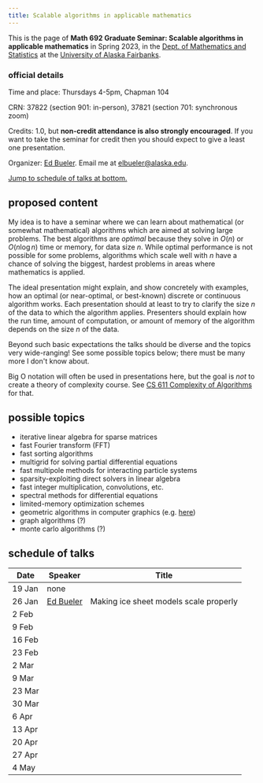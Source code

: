 ```yaml
---
title: Scalable algorithms in applicable mathematics
---
```


This is the page of **Math 692 Graduate Seminar: Scalable algorithms in applicable mathematics** in Spring 2023, in the [Dept. of Mathematics and Statistics](http://www.uaf.edu/dms/) at the [University of Alaska Fairbanks](http://www.uaf.edu/).

### official details

Time and place: Thursdays 4-5pm, Chapman 104

CRN: 37822 (section 901: in-person), 37821 (section 701: synchronous zoom)

Credits: 1.0, but **non-credit attendance is also strongly encouraged**.  If you want to take the seminar for credit then you should expect to give a least one presentation.

Organizer: [Ed Bueler](http://bueler.github.io/).  Email me at [elbueler@alaska.edu](mailto:elbueler@alaska.edu).

[Jump to schedule of talks at bottom.](#schedule)

## proposed content

My idea is to have a seminar where we can learn about mathematical (or somewhat mathematical) algorithms which are aimed at solving large problems.  The best algorithms are *optimal* because they solve in $O(n)$ or $O(n\log n)$ time or memory, for data size $n$.  While optimal performance is not possible for some problems, algorithms which scale well with $n$ have a chance of solving the biggest, hardest problems in areas where mathematics is applied.

The ideal presentation might explain, and show concretely with examples, how an optimal (or near-optimal, or best-known) discrete or continuous algorithm works.  Each presentation should at least to try to clarify the size $n$ of the data to which the algorithm applies.  Presenters should explain how the run time, amount of computation, or amount of memory of the algorithm depends on the size $n$ of the data.

Beyond such basic expectations the talks should be diverse and the topics very wide-ranging!  See some possible topics below; there must be many more I don't know about.

Big O notation will often be used in presentations here, but the goal is *not* to create a theory of complexity course.  See [CS 611 Complexity of Algorithms](https://catalog.uaf.edu/courses/cs/) for that.

## possible topics

  * iterative linear algebra for sparse matrices
  * fast Fourier transform (FFT)
  * fast sorting algorithms
  * multigrid for solving partial differential equations
  * fast multipole methods for interacting particle systems
  * sparsity-exploiting direct solvers in linear algebra
  * fast integer multiplication, convolutions, etc.
  * spectral methods for differential equations
  * limited-memory optimization schemes
  * geometric algorithms in computer graphics (e.g. [here](https://www.cs.princeton.edu/courses/archive/fall04/cos226/lectures/geometry.4up.pdf))
  * graph algorithms (?)
  * monte carlo algorithms (?)

## <a id="schedule"></a> schedule of talks

| Date   | Speaker         | Title  |
|--------|-----------------|--------|
| 19 Jan | none            |        |
| 26 Jan | [Ed Bueler](https://bueler.github.io/) | Making ice sheet models scale properly |
| 2 Feb  |                 |        |
| 9 Feb  |                 |        |
| 16 Feb |                 |        |
| 23 Feb |                 |        |
| 2 Mar  |                 |        |
| 9 Mar  |                 |        |
| 23 Mar |                 |        |
| 30 Mar |                 |        |
| 6 Apr  |                 |        |
| 13 Apr |                 |        |
| 20 Apr |                 |        |
| 27 Apr |                 |        |
| 4 May  |                 |        |
